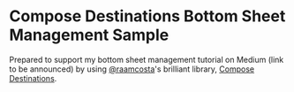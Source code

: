 # Compose Destinations Bottom Sheet Management Sample

Prepared to support my bottom sheet management tutorial on Medium (link to be announced) by using [@raamcosta](https://github.com/raamcosta)'s brilliant library, [Compose Destinations](https://github.com/raamcosta).
